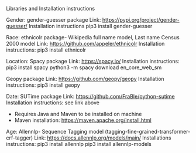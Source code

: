 Libraries and Installation instructions

Gender:
gender-guesser package
Link: https://pypi.org/project/gender-guesser/
Installation instructions
pip3 install gender-guesser

Race: 
ethnicolr package- Wikipedia full name model, Last name Census 2000 model
Link: https://github.com/appeler/ethnicolr
Installation instructions: 
pip3 install ethnicolr

Location:
Spacy package
Link: https://spacy.io/
Installation instructions:
pip3 install spacy
python3 -m spacy download en_core_web_sm

Geopy package
Link: https://github.com/geopy/geopy
Installation instructions:
pip3 install geopy

Date:
SUTime package
Link: https://github.com/FraBle/python-sutime
Installation instructions: see link above
- Requires Java and Maven to be installed on machine
- Maven installation: https://maven.apache.org/install.html

Age:
Allennlp- Sequence Tagging model (tagging-fine-grained-transformer-crf-tagger)
Link: https://docs.allennlp.org/models/main/
Installations instructions:
pip3 install allennlp
pip3 install allennlp-models